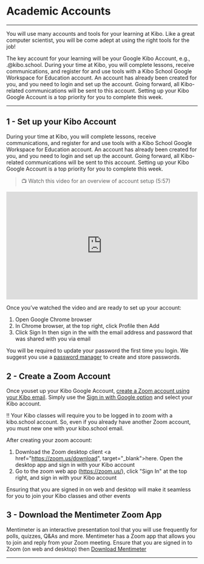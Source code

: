 # Academic Accounts
---

You will use many accounts and tools for your learning at Kibo. Like a great computer scientist, you will be come adept at using the right tools for the job! 

The key account for your learning will be your Google Kibo Account, e.g., <yourfirstname>.<yourlastname>@kibo.school. During your time at Kibo, you will complete lessons, receive communications, and register for and use tools with a  Kibo School Google Workspace for Education account. An account has already been created for you, and you need to login and set up the account.  Going forward, all Kibo-related communications will be sent to this account. Setting up your Kibo Google Account is a top priority for you to complete this week.



---
## 1 - Set up your Kibo Account

During your time at Kibo, you will complete lessons, receive communications, and register for and use tools with a  Kibo School Google Workspace for Education account. An account has already been created for you, and you need to login and set up the account.  Going forward, all Kibo-related communications will be sent to this account. Setting up your Kibo Google Account is a top priority for you to complete this week.

>  📺 Watch this video for an overview of account setup (5:57)

<div style="position: relative; padding-bottom: 56.25%; height: 0;">
<iframe width="560" height="315" src="https://www.youtube.com/embed/FMt2Px_F-68" title="YouTube video player" frameborder="0" allow="accelerometer; autoplay; clipboard-write; encrypted-media; gyroscope; picture-in-picture; web-share" allowfullscreen style="position: absolute; top: 0; left: 0; width: 100%; height: 100%;"></iframe>
</div>

Once you’ve watched the video and are ready to set up your account:
1. Open Google Chrome browser
2. In Chrome browser, at the top right, click Profile  then Add
3. Click Sign In then sign in the with the email address and password that was shared with you via email 

You will be required to update your password the first time you login. We suggest you use a <a href="https://github.com/kiboschool/setup-guides/blob/main/academic-software.md" target="_blank">password manager</a> to create and store passwords.

## 2 - Create a Zoom Account
Once youset up your Kibo Google Account, <a href="https://zoom.us/signup" target="_blank">create a Zoom account using your Kibo email</a>. Simply use the <a href="https://zoom.us/google_oauth_signin" target="_blank">Sign in with Google option</a> and select your Kibo account.

<aside>
    ‼️ Your Kibo classes will require you to be logged in to zoom with a kibo.school account. So, even if you already have another Zoom account, you must new one with your kibo.school email.
</aside>

After creating your zoom account:
1. Download the Zoom desktop client <a href="https://zoom.us/download", target="_blank">here.</a> Open the desktop app and sign in with your Kibo account
2. Go to the zoom web app (https://zoom.us/), click "Sign In" at the top right, and sign in with your Kibo account

Ensuring that you are signed in on web and desktop will make it seamless for you to join your Kibo classes and other events

## 3 - Download the Mentimeter Zoom App
Mentimeter is an interactive presentation tool that you will use frequently for polls, quizzes, Q&As and more. Mentimeter has a Zoom app that allows you to join and reply from your Zoom meeting. Ensure that you are signed in to Zoom (on web and desktop) then <a href="https://marketplace.zoom.us/apps/D6gsxPEXS8eNr9d6gNFCIg" target="_blank">Download Mentimeter</a>







---

